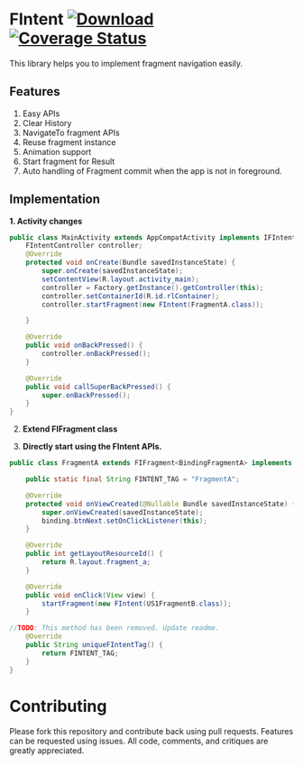 FIntent [ ![Download](https://api.bintray.com/packages/suyambu/android/in.ponshere.fintent/images/download.svg) ](https://bintray.com/suyambu/android/in.ponshere.fintent/_latestVersion) [![Coverage Status](https://coveralls.io/repos/github/suyambu/FIntent/badge.svg?branch=master)](https://coveralls.io/github/suyambu/FIntent?branch=master)
===================
This library helps you to implement fragment navigation easily.

Features
--------

 1. Easy APIs
 2. Clear History
 3. NavigateTo fragment APIs
 4. Reuse fragment instance
 5. Animation support
 6. Start fragment for Result
 7. Auto handling of Fragment commit when the app is not in foreground.
 
 
Implementation
--------

**1. Activity changes**
```java
public class MainActivity extends AppCompatActivity implements IFIntentActivity {
    FIntentController controller;
    @Override
    protected void onCreate(Bundle savedInstanceState) {
        super.onCreate(savedInstanceState);
        setContentView(R.layout.activity_main);
        controller = Factory.getInstance().getController(this);
        controller.setContainerId(R.id.rlContainer);
        controller.startFragment(new FIntent(FragmentA.class));

    }

    @Override
    public void onBackPressed() {
        controller.onBackPressed();
    }

    @Override
    public void callSuperBackPressed() {
        super.onBackPressed();
    }
}
```

2. **Extend FIFragment class**

3. **Directly start using the FIntent APIs.**
```java
public class FragmentA extends FIFragment<BindingFragmentA> implements View.OnClickListener{

    public static final String FINTENT_TAG = "FragmentA";

    @Override
    protected void onViewCreated(@Nullable Bundle savedInstanceState) {
        super.onViewCreated(savedInstanceState);
        binding.btnNext.setOnClickListener(this);
    }

    @Override
    public int getLayoutResourceId() {
        return R.layout.fragment_a;
    }

    @Override
    public void onClick(View view) {
        startFragment(new FIntent(US1FragmentB.class));
    }

//TODO: This method has been removed. Update readme.
    @Override
    public String uniqueFIntentTag() {
        return FINTENT_TAG;
    }
}
```

Contributing
=============
Please fork this repository and contribute back using pull requests. Features can be requested using issues. All code, comments, and critiques are greatly appreciated.